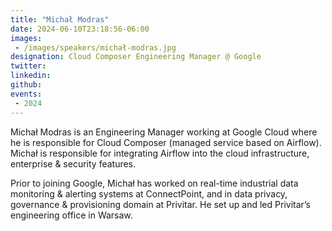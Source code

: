 ```yaml
---
title: "Michał Modras"
date: 2024-06-10T23:18:56-06:00
images: 
 - /images/speakers/michał-modras.jpg
designation: Cloud Composer Engineering Manager @ Google
twitter: 
linkedin: 
github: 
events:
 - 2024
---
```


Michał Modras is an Engineering Manager working at Google Cloud where he is responsible for Cloud Composer (managed service based on Airflow). Michał is responsible for integrating Airflow into the cloud infrastructure, enterprise & security features.

Prior to joining Google, Michał has worked on real-time industrial data monitoring & alerting systems at ConnectPoint, and in data privacy, governance & provisioning domain at Privitar. He set up and led Privitar’s engineering office in Warsaw.


